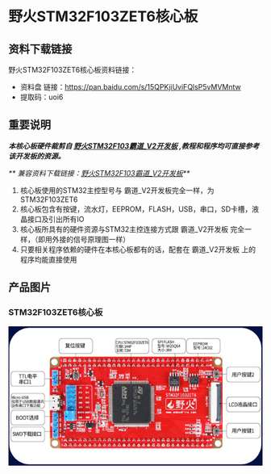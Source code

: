 [](index)

# 野火STM32F103ZET6核心板

## 资料下载链接

野火STM32F103ZET6核心板资料链接：

* 资料盘 链接：<https://pan.baidu.com/s/15QPKjiUviFQlsP5vMVMntw> 
* 提取码：uoi6 

## 重要说明


_**本核心板硬件裁剪自 [野火STM32F103霸道_V2开发板](野火STM32F103霸道_V2开发板.md) ,教程和程序均可直接参考该开发板的资源。**_

_** 兼容资料下载链接：[野火STM32F103霸道_V2开发板](野火STM32F103霸道_V2开发板.md)**_


1. 核心板使用的STM32主控型号与 霸道_V2开发板完全一样，为STM32F103ZET6
2. 核心板包含有按键，流水灯，EEPROM，FLASH，USB，串口，SD卡槽，液晶接口及引出所有IO
3. 核心板所具有的硬件资源与STM32主控连接方式跟 霸道_V2开发板 完全一样，（即用外接的信号原理图一样）
4. 只要相关程序依赖的硬件在本核心板都有的话，配套在 霸道_V2开发板 上的程序均能直接使用








## 产品图片
### STM32F103ZET6核心板
![STM32F103ZET6核心板](../images/stm32/stm32f103zet6_core/stm32f103zet6_core.jpg)